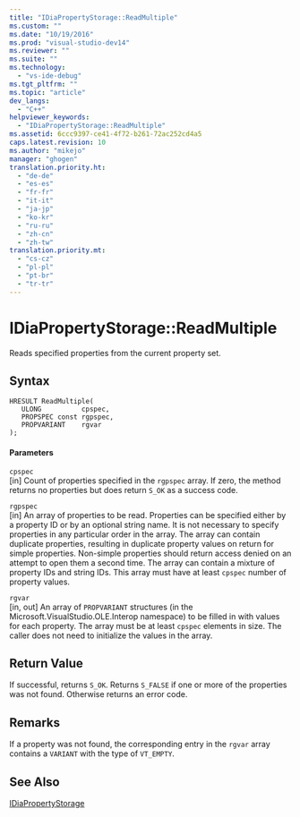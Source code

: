 ```yaml
---
title: "IDiaPropertyStorage::ReadMultiple"
ms.custom: ""
ms.date: "10/19/2016"
ms.prod: "visual-studio-dev14"
ms.reviewer: ""
ms.suite: ""
ms.technology: 
  - "vs-ide-debug"
ms.tgt_pltfrm: ""
ms.topic: "article"
dev_langs: 
  - "C++"
helpviewer_keywords: 
  - "IDiaPropertyStorage::ReadMultiple"
ms.assetid: 6ccc9397-ce41-4f72-b261-72ac252cd4a5
caps.latest.revision: 10
ms.author: "mikejo"
manager: "ghogen"
translation.priority.ht: 
  - "de-de"
  - "es-es"
  - "fr-fr"
  - "it-it"
  - "ja-jp"
  - "ko-kr"
  - "ru-ru"
  - "zh-cn"
  - "zh-tw"
translation.priority.mt: 
  - "cs-cz"
  - "pl-pl"
  - "pt-br"
  - "tr-tr"
---
```

# IDiaPropertyStorage::ReadMultiple
Reads specified properties from the current property set.  
  
## Syntax  
  
```cpp#  
HRESULT ReadMultiple(   
   ULONG          cpspec,  
   PROPSPEC const rgpspec,  
   PROPVARIANT    rgvar  
);  
```  
  
#### Parameters  
 `cpspec`  
 [in] Count of properties specified in the `rgpspec` array. If zero, the method returns no properties but does return `S_OK` as a success code.  
  
 `rgpspec`  
 [in] An array of properties to be read. Properties can be specified either by a property ID or by an optional string name. It is not necessary to specify properties in any particular order in the array. The array can contain duplicate properties, resulting in duplicate property values on return for simple properties. Non-simple properties should return access denied on an attempt to open them a second time. The array can contain a mixture of property IDs and string IDs. This array must have at least `cpspec` number of property values.  
  
 `rgvar`  
 [in, out] An array of `PROPVARIANT` structures (in the Microsoft.VisualStudio.OLE.Interop namespace) to be filled in with values for each property. The array must be at least `cpspec` elements in size. The caller does not need to initialize the values in the array.  
  
## Return Value  
 If successful, returns `S_OK`. Returns `S_FALSE` if one or more of the properties was not found. Otherwise returns an error code.  
  
## Remarks  
 If a property was not found, the corresponding entry in the `rgvar` array contains a `VARIANT` with the type of `VT_EMPTY`.  
  
## See Also  
 [IDiaPropertyStorage](../../debugger/debug-interface-access/idiapropertystorage.md)
